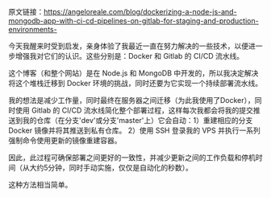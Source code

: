 原文链接：<https://angeloreale.com/blog/dockerizing-a-node-js-and-mongodb-app-with-ci-cd-pipelines-on-gitlab-for-staging-and-production-environments->

今天我醒来时受到启发，亲身体验了我最近一直在努力解决的一些技术，以便进一步增强我对它们的认识。这些分别是：Docker 和 Gitlab 的 CI/CD 流水线。

这个博客（和整个网站）是在 Node.js 和 MongoDB 中开发的，所以我决定解决将这个堆栈迁移到 Docker 环境的挑战，同时还要为它实现一个持续部署流水线。

我的想法是减少工作量，同时最终在服务器之间迁移（为此我使用了Docker），同时使用 Gitlab 的 CI/CD 流水线简化整个部署过程，这样每次我都会将我的提交推送到我的仓库（在分支'dev'或分支'master'上）它会自动：1）重建相应的分支 Docker 镜像并将其推送到私有仓库。 2）使用 SSH 登录我的 VPS 并执行一系列强制命令使用更新的镜像重建容器。

因此，此过程可确保部署之间更好的一致性，并减少更新之间的工作负载和停机时间（从大约5分钟，同时手动实施，仅仅是自动化的秒数）。

这种方法相当简单。

